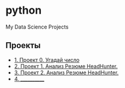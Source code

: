 # python
My Data Science Projects

## Проекты  
* [1. Проект 0. Угадай число](https://github.com/Vinnezor/python/blob/develop/project_0/README.md#Проект-0-угадай-число)  
* [2. Проект 1. Анализ Резюме HeadHunter.](https://github.com/Vinnezor/python/blob/develop/project_1/README.md#Проект-1-Анализ-резюме-HeadHunter)  
* [3. Проект 2. Анализ Резюме HeadHunter.](https://github.com/Vinnezor/python/blob/develop/project_2/README.md#Проект-2-Анализ-резюме-HeadHunter)  
* [4. __________]()  
